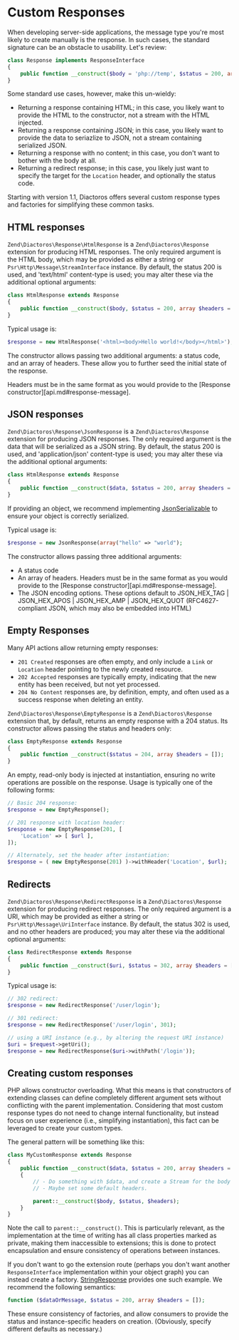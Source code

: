 # Custom Responses

When developing server-side applications, the message type you're most likely to create manually is
the response. In such cases, the standard signature can be an obstacle to usability. Let's review:

```php
class Response implements ResponseInterface
{
    public function __construct($body = 'php://temp', $status = 200, array $headers = []);
}
```

Some standard use cases, however, make this un-wieldy:

- Returning a response containing HTML; in this case, you likely want to provide the HTML to the
  constructor, not a stream with the HTML injected.
- Returning a response containing JSON; in this case, you likely want to provide the data to
  seriazlize to JSON, not a stream containing serialized JSON.
- Returning a response with no content; in this case, you don't want to bother with the body at all.
- Returning a redirect response; in this case, you likely just want to specify the target for the
  `Location` header, and optionally the status code.

Starting with version 1.1, Diactoros offers several custom response types and factories for
simplifying these common tasks.

## HTML responses

`Zend\Diactoros\Response\HtmlResponse` is a `Zend\Diactoros\Response` extension for producing
HTML responses. The only required argument is the HTML body, which may be provided as either a string or
`Psr\Http\Message\StreamInterface` instance. By default, the status 200 is used, and 'text/html' content-type
is used; you may alter these via the additional optional arguments:

```php
class HtmlResponse extends Response
{
    public function __construct($body, $status = 200, array $headers = []);
}
```

Typical usage is:

```php
$response = new HtmlResponse('<html><body>Hello world!</body></html>');
```

The constructor allows passing two additional arguments: a status code, and an array of headers. These
allow you to further seed the initial state of the response.

Headers must be in the same format as you would provide to the
[Response constructor][api.md#response-message].

## JSON responses

`Zend\Diactoros\Response\JsonResponse` is a `Zend\Diactoros\Response` extension for producing
JSON responses. The only required argument is the data that will be serialized as a JSON string. 
By default, the status 200 is used, and 'application/json' content-type
is used; you may alter these via the additional optional arguments:

```php
class HtmlResponse extends Response
{
    public function __construct($data, $status = 200, array $headers = [], $encodingOptions = 15);
}
```

If providing an object, we recommend implementing
[JsonSerializable](http://php.net/JsonSerializable) to ensure your object is correctly serialized.

Typical usage is:

```php
$response = new JsonResponse(array("hello" => "world");
```

The constructor allows passing three additional arguments: 

- A status code
- An array of headers. Headers must be in the same format as you would provide to the
  [Response constructor][api.md#response-message].
- The JSON encoding options. These options default to JSON_HEX_TAG | JSON_HEX_APOS | JSON_HEX_AMP 
  | JSON_HEX_QUOT (RFC4627-compliant JSON, which may also be embedded into HTML)

## Empty Responses

Many API actions allow returning empty responses:

- `201 Created` responses are often empty, and only include a `Link` or `Location` header pointing
  to the newly created resource.
- `202 Accepted` responses are typically empty, indicating that the new entity has been received,
  but not yet processed.
- `204 No Content` responses are, by definition, empty, and often used as a success response when
  deleting an entity.

`Zend\Diactoros\Response\EmptyResponse` is a `Zend\Diactoros\Response` extension that, by default,
returns an empty response with a 204 status. Its constructor allows passing the status and headers
only:

```php
class EmptyResponse extends Response
{
    public function __construct($status = 204, array $headers = []);
}
```

An empty, read-only body is injected at instantiation, ensuring no write operations are possible on
the response. Usage is typically one of the following forms:

```php
// Basic 204 response:
$response = new EmptyResponse();

// 201 response with location header:
$response = new EmptyResponse(201, [
    'Location' => [ $url ],
]);

// Alternately, set the header after instantiation:
$response = ( new EmptyResponse(201) )->withHeader('Location', $url);
```

## Redirects

`Zend\Diactoros\Response\RedirectResponse` is a `Zend\Diactoros\Response` extension for producing
redirect responses. The only required argument is a URI, which may be provided as either a string or
`Psr\Http\Message\UriInterface` instance. By default, the status 302 is used, and no other headers
are produced; you may alter these via the additional optional arguments:

```php
class RedirectResponse extends Response
{
    public function __construct($uri, $status = 302, array $headers = []);
}
```

Typical usage is:

```php
// 302 redirect:
$response = new RedirectResponse('/user/login');

// 301 redirect:
$response = new RedirectResponse('/user/login', 301);

// using a URI instance (e.g., by altering the request URI instance)
$uri = $request->getUri();
$response = new RedirectResponse($uri->withPath('/login'));
```

## Creating custom responses

PHP allows constructor overloading. What this means is that constructors of extending classes can
define completely different argument sets without conflicting with the parent implementation.
Considering that most custom response types do not need to change internal functionality, but
instead focus on user experience (i.e., simplifying instantiation), this fact can be leveraged to
create your custom types.

The general pattern will be something like this:

```php
class MyCustomResponse extends Response
{
    public function __construct($data, $status = 200, array $headers = [])
    {
        // - Do something with $data, and create a Stream for the body (if necessary).
        // - Maybe set some default headers.

        parent::__construct($body, $status, $headers);
    }
}
```

Note the call to `parent::__construct()`. This is particularly relevant, as the implementation at
the time of writing has all class properties marked as private, making them inaccessible to
extensions; this is done to protect encapsulation and ensure consistency of operations between
instances.

If you don't want to go the extension route (perhaps you don't want another `ResponseInterface`
implementation within your object graph) you can instead create a factory. 
[StringResponse](https://github.com/zendframework/zend-diactoros/tree/master/src/Response/StringResponse.php)
provides one such example. We recommend the following semantics:

```php
function ($dataOrMessage, $status = 200, array $headers = []);
```

These ensure consistency of factories, and allow consumers to provide the status and
instance-specific headers on creation. (Obviously, specify different defaults as necessary.)
